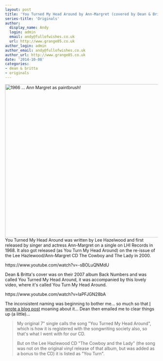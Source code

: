 ```yaml
---
layout: post
title: 'You Turned My Head Around by Ann-Margret (covered by Dean & Britta)'
series-title: 'Originals'
author:
  display_name: Andy
  login: admin
  email: andy@fullofwishes.co.uk
  url: http://www.grange85.co.uk
author_login: admin
author_email: andy@fullofwishes.co.uk
author_url: http://www.grange85.co.uk
date: '2014-10-08'
categories:
- dean & britta
- originals
---
```

<p><a href="https://www.flickr.com/photos/x-ray_delta_one/6259543399" title="1966 ... Ann Margret as paintbrush! by James Vaughan, on Flickr"><img class="aligncenter" src="https://farm7.staticflickr.com/6220/6259543399_25d05ae126_z.jpg" width="640" height="503" alt="1966 ... Ann Margret as paintbrush!"></a><br />
You Turned My Head Around was written by Lee Hazelwood and first released by singer and actress Ann-Margret on a single on LHI Records in 1968. It also got released (as You Turn My Head Around) on the re-issue of the Lee Hazlewood/Ann-Margret CD The Cowboy and The Lady in 2000.</p>
<p>https://www.youtube.com/watch?v=-sBOLuQNMdU</p>
<p>Dean & Britta's cover was on their 2007 album Back Numbers and was called You Turned My Head Around, it was accompanied by this lovely video, where it's called You Turn My Head Around.</p>
<p>https://www.youtube.com/watch?v=IaPFJGN28bA</p>
<p>The inconsistent naming was beginning to bother me... so much so that <a href="/2008/03/06/you-turned-my-head-around-video/" title="You Turn(ed) My Head Around video">I wrote a blog post</a> moaning about it... Dean then emailed me to clear things up (a little)...</p>
<blockquote><p>My original 7" single calls the song "You Turned My Head Around", which is how it is registered with the songwriting society also, so that's what I went with for our CD.</p>
<p>But on the Lee Hazlewood CD "The Cowboy and the Lady" (the song was not on the original vinyl release of that album, but was added as a bonus to the CD) it is listed as "You Turn".</p></blockquote>

